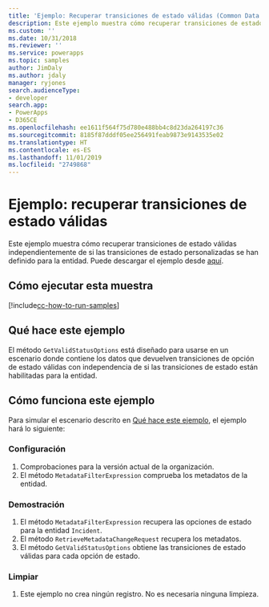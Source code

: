 ```yaml
---
title: 'Ejemplo: Recuperar transiciones de estado válidas (Common Data Service) | Microsoft Docs'
description: Este ejemplo muestra cómo recuperar transiciones de estado válidas.
ms.custom: ''
ms.date: 10/31/2018
ms.reviewer: ''
ms.service: powerapps
ms.topic: samples
author: JimDaly
ms.author: jdaly
manager: ryjones
search.audienceType:
- developer
search.app:
- PowerApps
- D365CE
ms.openlocfilehash: ee1611f564f75d780e488bb4c8d23da264197c36
ms.sourcegitcommit: 8185f87dddf05ee256491feab9873e9143535e02
ms.translationtype: HT
ms.contentlocale: es-ES
ms.lasthandoff: 11/01/2019
ms.locfileid: "2749868"
---
```

# <a name="sample-retrieve-valid-status-transitions"></a>Ejemplo: recuperar transiciones de estado válidas

 Este ejemplo muestra cómo recuperar transiciones de estado válidas independientemente de si las transiciones de estado personalizadas se han definido para la entidad. Puede descargar el ejemplo desde [aquí](https://github.com/Microsoft/PowerApps-Samples/tree/master/cds/orgsvc/C%23/RetrieveValidTransitions).
 
 ## <a name="how-to-run-this-sample"></a>Cómo ejecutar esta muestra

[!include[cc-how-to-run-samples](../../includes/cc-how-to-run-samples.md)]


## <a name="what-this-sample-does"></a>Qué hace este ejemplo

El método `GetValidStatusOptions` está diseñado para usarse en un escenario donde contiene los datos que devuelven transiciones de opción de estado válidas con independencia de si las transiciones de estado están habilitadas para la entidad.
## <a name="how-this-sample-works"></a>Cómo funciona este ejemplo

Para simular el escenario descrito en [Qué hace este ejemplo](#what-this-sample-does), el ejemplo hará lo siguiente:

### <a name="setup"></a>Configuración

1. Comprobaciones para la versión actual de la organización.
1. El método `MetadataFilterExpression` comprueba los metadatos de la entidad.

### <a name="demonstrate"></a>Demostración
1. El método `MetadataFilterExpression` recupera las opciones de estado para la entidad `Incident`.
1. El método `RetrieveMetadataChangeRequest` recupera los metadatos.
1. El método `GetValidStatusOptions` obtiene las transiciones de estado válidas para cada opción de estado.

### <a name="clean-up"></a>Limpiar

1. Este ejemplo no crea ningún registro. No es necesaria ninguna limpieza.
